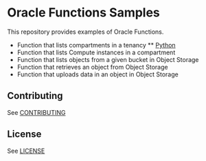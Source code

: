 # Oracle Functions Samples
This repository provides examples of Oracle Functions.
* Function that lists compartments in a tenancy
  ** [Python](./fn-listcompartments-python/README.md)
* Function that lists Compute instances in a compartment
* Function that lists objects from a given bucket in Object Storage
* Function that retrieves an object from Object Storage
* Function that uploads data in an object in Object Storage

## Contributing

See [CONTRIBUTING](https://github.com/oracle/functions-samples/CONTRIBUTING.md)

## License

See [LICENSE](https://github.com/oracle/functions-sample/LICENSE)
